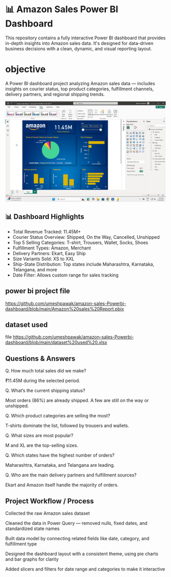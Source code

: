 # 📊 Amazon Sales Power BI Dashboard

This repository contains a fully interactive Power BI dashboard that provides in-depth insights into Amazon sales data. It's designed for data-driven business decisions with a clean, dynamic, and visual reporting layout.

# objective 
A Power BI dashboard project analyzing Amazon sales data — includes insights on courier status, top product categories, fulfillment channels, delivery partners, and regional shipping trends.

![Full Dashboard Preview](https://github.com/umeshpawak/amazon-sales-Powerbi-dashboard/blob/main/amazon%20bi%20dashboard.jpeg)


## 📊 Dashboard Highlights

-  Total Revenue Tracked: 11.45M+
-  Courier Status Overview: Shipped, On the Way, Cancelled, Unshipped
-  Top 5 Selling Categories: T-shirt, Trousers, Wallet, Socks, Shoes
-  Fulfillment Types: Amazon, Merchant
-  Delivery Partners: Ekart, Easy Ship
-  Size Variants Sold: XS to XXL
-  Ship-State Distribution: Top states include Maharashtra, Karnataka, Telangana, and more
-  Date Filter: Allows custom range for sales tracking

## power bi project file 
https://github.com/umeshpawak/amazon-sales-Powerbi-dashboard/blob/main/Amazon%20sales%20Report.pbix

## dataset used 
file 
https://github.com/umeshpawak/amazon-sales-Powerbi-dashboard/blob/main/dataset%20used%20.xlsx

 ## Questions & Answers
 
Q.  How much total sales did we make?

₹11.45M during the selected period.

Q. What’s the current shipping status?

Most orders (86%) are already shipped. A few are still on the way or unshipped.

Q. Which product categories are selling the most?

T-shirts dominate the list, followed by trousers and wallets.

Q. What sizes are most popular?

M and XL are the top-selling sizes.

Q. Which states have the highest number of orders?

Maharashtra, Karnataka, and Telangana are leading.

Q. Who are the main delivery partners and fulfillment sources?

Ekart and Amazon itself handle the majority of orders.

## Project Workflow / Process
Collected the raw Amazon sales dataset 

Cleaned the data in Power Query — removed nulls, fixed dates, and standardized state names

Built data model by connecting related fields like date, category, and fulfillment type

Designed the dashboard layout with a consistent theme, using pie charts and bar graphs for clarity

Added slicers and filters for date range and categories to make it interactive


